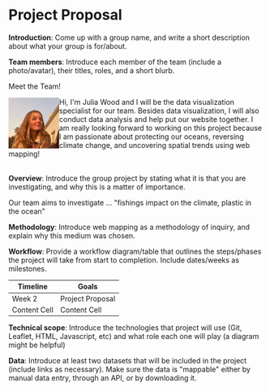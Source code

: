 # Project Proposal

**Introduction**: Come up with a group name, and write a short description about what your group is for/about. 

**Team members**: Introduce each member of the team (include a photo/avatar), their titles, roles, and a short blurb.

Meet the Team!

<img align="left" width="100" height="100" src="https://github.com/eliaranita1/project1/blob/main/kelseyselfiesmall_img.jpg">
Hi, I'm Julia Wood and I will be the data visualization specialist for our team. Besides data visualization, I will also conduct data analysis and help put our website together. I am really looking forward to working on this project because I am passionate about protecting our oceans, reversing climate change, and uncovering spatial trends using web mapping! <br/><br/>


**Overview**: Introduce the group project by stating what it is that you are investigating, and why this is a matter of importance.

Our team aims to investigate ... "fishings impact on the climate, plastic in the ocean"

**Methodology**: Introduce web mapping as a methodology of inquiry, and explain why this medium was chosen.

**Workflow**: Provide a workflow diagram/table that outlines the steps/phases the project will take from start to completion. Include dates/weeks as milestones.

| Timeline  | Goals |
| ------------- | ------------- |
| Week 2  | Project Proposal  |
| Content Cell  | Content Cell  |

**Technical scope**: Introduce the technologies that project will use (Git, Leaflet, HTML, Javascript, etc) and what role each one will play (a diagram might be helpful)

**Data**: Introduce at least two datasets that will be included in the project (include links as necessary). Make sure the data is "mappable" either by manual data entry, through an API, or by downloading it.
